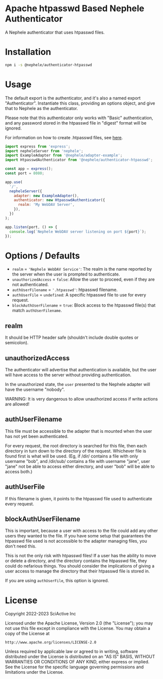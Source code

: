 # Apache htpasswd Based Nephele Authenticator

A Nephele authenticator that uses htpasswd files.

# Installation

```sh
npm i -s @nephele/authenticator-htpasswd
```

# Usage

The default export is the authenticator, and it's also a named export "Authenticator". Instantiate this class, providing an options object, and give that to Nephele as the authenticator.

Please note that this authenticator only works with "Basic" authentication, and any password stored in the htpasswd file in "digest" format will be ignored.

For information on how to create .htpasswd files, see [here](https://httpd.apache.org/docs/current/programs/htpasswd.html).

```js
import express from 'express';
import nepheleServer from 'nephele';
import ExampleAdapter from '@nephele/adapter-example';
import HtpasswdAuthenticator from '@nephele/authenticator-htpasswd';

const app = express();
const port = 8080;

app.use(
  '/',
  nepheleServer({
    adapter: new ExampleAdapter(),
    authenticator: new HtpasswdAuthenticator({
      realm: 'My WebDAV Server',
    }),
  })
);

app.listen(port, () => {
  console.log(`Nephele WebDAV server listening on port ${port}`);
});
```

# Options / Defaults

- `realm` = `'Nephele WebDAV Service'`: The realm is the name reported by the server when the user is prompted to authenticate.
- `unauthorizedAccess` = `false`: Allow the user to proceed, even if they are not authenticated.
- `authUserFilename` = `'.htpasswd'`: htpasswd filename.
- `authUserFile` = `undefined`: A specific htpasswd file to use for every request.
- `blockAuthUserFilename` = `true`: Block access to the htpasswd file(s) that match `authUserFilename`.

## realm

It should be HTTP header safe (shouldn't include double quotes or semicolon).

## unauthorizedAccess

The authenticator will advertise that authentication is available, but the user will have access to the server without providing authentication.

In the unauthorized state, the `user` presented to the Nephele adapter will have the username "nobody".

WARNING: It is very dangerous to allow unauthorized access if write actions are allowed!

## authUserFilename

This file must be accessible to the adapter that is mounted when the user has not yet been authenticated.

For every request, the root directory is searched for this file, then each directory in turn down to the directory of the request. Whichever file is found first is what will be used. (Eg, if /dir/ contains a file with only username "bob", and /dir/sub/ contains a file with username "jane", user "jane" not be able to access either directory, and user "bob" will be able to access both.)

## authUserFile

If this filename is given, it points to the htpasswd file used to authenticate every request.

## blockAuthUserFilename

This is important, because a user with access to the file could add any other users they wanted to the file. If you have some setup that guarantees the htpasswd file used is not accessible to the adapter managing files, you don't need this.

This is not the only risk with htpasswd files! If a user has the ability to move or delete a directory, and the directory contains the htpasswd file, they could do nefarious things. You should consider the implications of giving a user access to manage the directory that their htpasswd file is stored in.

If you are using `authUserFile`, this option is ignored.

# License

Copyright 2022-2023 SciActive Inc

Licensed under the Apache License, Version 2.0 (the "License");
you may not use this file except in compliance with the License.
You may obtain a copy of the License at

    http://www.apache.org/licenses/LICENSE-2.0

Unless required by applicable law or agreed to in writing, software
distributed under the License is distributed on an "AS IS" BASIS,
WITHOUT WARRANTIES OR CONDITIONS OF ANY KIND, either express or implied.
See the License for the specific language governing permissions and
limitations under the License.

